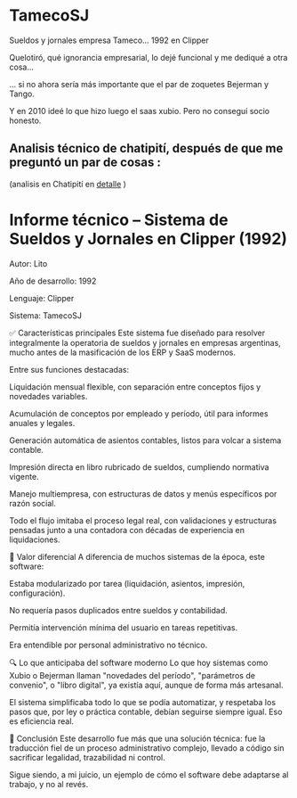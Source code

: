 # TamecoSJ

Sueldos y jornales empresa Tameco... 1992 en Clipper

Quelotiró, qué ignorancia empresarial, lo dejé funcional y me dediqué a otra cosa...

... si no ahora sería más importante que el par de zoquetes Bejerman y Tango.

Y en 2010 ideé lo que hizo luego el saas xubio. Pero no conseguí socio honesto. 


## Analisis técnico de chatipití, después de que me preguntó un par de cosas :
(analisis en Chatipití en [detalle](./chatipitiDetalle.md) )

# Informe técnico – Sistema de Sueldos y Jornales en Clipper (1992)
Autor: Lito

Año de desarrollo: 1992

Lenguaje: Clipper

Sistema: TamecoSJ


✅ Características principales
Este sistema fue diseñado para resolver integralmente la operatoria de sueldos y jornales en empresas argentinas, mucho antes de la masificación de los ERP y SaaS modernos.

Entre sus funciones destacadas:

Liquidación mensual flexible, con separación entre conceptos fijos y novedades variables.

Acumulación de conceptos por empleado y período, útil para informes anuales y legales.

Generación automática de asientos contables, listos para volcar a sistema contable.

Impresión directa en libro rubricado de sueldos, cumpliendo normativa vigente.

Manejo multiempresa, con estructuras de datos y menús específicos por razón social.

Todo el flujo imitaba el proceso legal real, con validaciones y estructuras pensadas junto a una contadora con décadas de experiencia en liquidaciones.

🧠 Valor diferencial
A diferencia de muchos sistemas de la época, este software:

Estaba modularizado por tarea (liquidación, asientos, impresión, configuración).

No requería pasos duplicados entre sueldos y contabilidad.

Permitía intervención mínima del usuario en tareas repetitivas.

Era entendible por personal administrativo no técnico.

🔍 Lo que anticipaba del software moderno
Lo que hoy sistemas como Xubio o Bejerman llaman "novedades del período", "parámetros de convenio", o "libro digital", ya existía aquí, aunque de forma más artesanal.

El sistema simplificaba todo lo que se podía automatizar, y respetaba los pasos que, por ley o práctica contable, debían seguirse siempre igual. Eso es eficiencia real.

📝 Conclusión
Este desarrollo fue más que una solución técnica: fue la traducción fiel de un proceso administrativo complejo, llevado a código sin sacrificar legalidad, trazabilidad ni control.

Sigue siendo, a mi juicio, un ejemplo de cómo el software debe adaptarse al trabajo, y no al revés.
